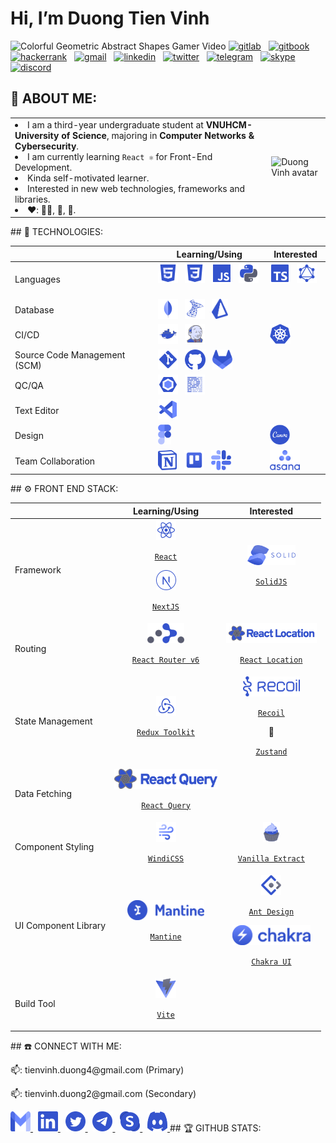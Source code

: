 # Hi, I’m Duong Tien Vinh

![Colorful Geometric Abstract Shapes Gamer Video](https://user-images.githubusercontent.com/64480713/170178949-3b2f98e8-c299-4f94-b311-4f30318d9e6e.gif)
[![gitlab](https://img.shields.io/badge/GitLab-330F63?style=flat-square&logo=gitlab&logoColor=white)](https://gitlab.com/DuckyMomo20012)
&nbsp;
[![gitbook](https://img.shields.io/badge/GitBook-7B36ED?style=flat-square&logo=gitbook&logoColor=white)](https://duckymomo20012.gitbook.io/crypto-learning/)
&nbsp;
[![hackerrank](https://img.shields.io/badge/-Hackerrank-2EC866?style=flat-square&logo=HackerRank&logoColor=white)](https://www.hackerrank.com/tienvinh_duong4)
&nbsp;
[![gmail](https://img.shields.io/badge/Gmail-D14836?style=flat-square&logo=gmail&logoColor=white)](mailto:tienvinh.duong4@gmail.com)
&nbsp;
[![linkedin](https://img.shields.io/badge/LinkedIn-0077B5?style=flat-square&logo=linkedin&logoColor=white)](https://www.linkedin.com/in/duong-tien-vinh)
&nbsp;
[![twitter](https://img.shields.io/badge/Twitter-1DA1F2?style=flat-square&logo=twitter&logoColor=white)](https://twitter.com/duckymomo20012)
&nbsp;
[![telegram](https://img.shields.io/badge/Telegram-2CA5E0?style=flat-square&logo=telegram&logoColor=white)](https://t.me/duckymomo20012)
&nbsp;
[![skype](https://img.shields.io/badge/Skype-00AFF0?style=flat-square&logo=skype&logoColor=white)](https://join.skype.com/invite/xabx5AI61PJc)
&nbsp;
[![discord](https://img.shields.io/badge/Discord-5865F2?style=flat-square&logo=discord&logoColor=white)](https://discordapp.com/users/509778560224067605/)

## 🦄 ABOUT ME:

<table>
    <tr>
        <td>
            <li>
                I am a third-year undergraduate student at <b>VNUHCM-University of Science</b>, majoring in <b>Computer Networks & Cybersecurity</b>.
            </li>
            <li>
                I am currently learning <code>React ⚛️</code> for Front-End Development.
            </li>
            <li>
                Kinda self-motivated learner.
            </li>
            <li>
                Interested in new web technologies, frameworks and libraries.
            </li>
            <li>
                ❤️: 🧑‍💻, 🎵, 🏸.
            </li>
        </td>
        <td>
            <img src="https://raw.githubusercontent.com/DuckyMomo20012/DuckyMomo20012/main/assets/light/avatar.jpg" width="300px" alt="Duong Vinh avatar" title="Hi, nice to meet you! 🤖"/>
        </td>
    </tr>
</table>
## 🤖 TECHNOLOGIES:
<table>
    <thead>
        <tr>
            <th></th>
            <th>Learning/Using</th>
            <th>Interested</th>
        </tr>
    </thead>
    <tbody>
        <tr>
            <td>Languages</td>
            <td>
                <picture>
                    <source media="(prefers-color-scheme: dark)" srcset="https://raw.githubusercontent.com/DuckyMomo20012/DuckyMomo20012/main/assets/dark/file_type_html.svg">
                    <img src="https://raw.githubusercontent.com/DuckyMomo20012/DuckyMomo20012/main/assets/light/file_type_html.svg" height="32px" alt="html" title="HTML"/>
                </picture>
                &nbsp;
                <picture>
                    <source media="(prefers-color-scheme: dark)" srcset="https://raw.githubusercontent.com/DuckyMomo20012/DuckyMomo20012/main/assets/dark/file_type_css.svg">
                    <img src="https://raw.githubusercontent.com/DuckyMomo20012/DuckyMomo20012/main/assets/light/file_type_css.svg" height="32px" alt="css" title="CSS"/>
                </picture>
                &nbsp;
                <picture>
                    <source media="(prefers-color-scheme: dark)" srcset="https://raw.githubusercontent.com/DuckyMomo20012/DuckyMomo20012/main/assets/dark/file_type_js_official.svg">
                    <img src="https://raw.githubusercontent.com/DuckyMomo20012/DuckyMomo20012/main/assets/light/file_type_js_official.svg" height="32px" alt="javascript" title="Javascript"/>
                </picture>
                &nbsp;
                <picture>
                    <source media="(prefers-color-scheme: dark)" srcset="https://raw.githubusercontent.com/DuckyMomo20012/DuckyMomo20012/main/assets/dark/file_type_python.svg">
                    <img src="https://raw.githubusercontent.com/DuckyMomo20012/DuckyMomo20012/main/assets/light/file_type_python.svg" height="32px" alt="python" title="Python"/>
                </picture>
                &nbsp;
            </td>
            <td>
                <picture>
                    <source media="(prefers-color-scheme: dark)" srcset="https://raw.githubusercontent.com/DuckyMomo20012/DuckyMomo20012/main/assets/dark/file_type_typescript_official.svg">
                    <img src="https://raw.githubusercontent.com/DuckyMomo20012/DuckyMomo20012/main/assets/light/file_type_typescript_official.svg" height="32px" alt="typescript" title="Typescript"/>
                </picture>
                &nbsp;
                <picture>
                    <source media="(prefers-color-scheme: dark)" srcset="https://raw.githubusercontent.com/DuckyMomo20012/DuckyMomo20012/main/assets/dark/file_type_graphql.svg">
                    <img src="https://raw.githubusercontent.com/DuckyMomo20012/DuckyMomo20012/main/assets/light/file_type_graphql.svg" height="32px" alt="graphql" title="GraphQL"/>
                </picture>
                &nbsp;
            </td>
        </tr>
        <tr>
            <td>Database</td>
            <td>
                <picture>
                    <source media="(prefers-color-scheme: dark)" srcset="https://raw.githubusercontent.com/DuckyMomo20012/DuckyMomo20012/main/assets/dark/file_type_mongo.svg">
                    <img src="https://raw.githubusercontent.com/DuckyMomo20012/DuckyMomo20012/main/assets/light/file_type_mongo.svg" height="32px" alt="mongodb" title="MongoDB"/>
                </picture>
                &nbsp;
                <picture>
                    <source media="(prefers-color-scheme: dark)" srcset="https://raw.githubusercontent.com/DuckyMomo20012/DuckyMomo20012/main/assets/dark/sql_server_logo.svg">
                    <img src="https://raw.githubusercontent.com/DuckyMomo20012/DuckyMomo20012/main/assets/light/sql_server_logo.svg" height="32px" alt="sql_server" title="SQL Server"/>
                </picture>
                &nbsp;
                <picture>
                    <source media="(prefers-color-scheme: dark)" srcset="https://raw.githubusercontent.com/DuckyMomo20012/DuckyMomo20012/main/assets/dark/prisma_logo.svg">
                    <img src="https://raw.githubusercontent.com/DuckyMomo20012/DuckyMomo20012/main/assets/light/prisma_logo.svg" height="32px" alt="prisma" title="Prisma"/>
                </picture>
                &nbsp;
            </td>
            <td>
            </td>
        </tr>
        <tr>
            <td>CI/CD</td>
            <td>
                <picture>
                    <source media="(prefers-color-scheme: dark)" srcset="https://raw.githubusercontent.com/DuckyMomo20012/DuckyMomo20012/main/assets/dark/file_type_docker.svg">
                    <img src="https://raw.githubusercontent.com/DuckyMomo20012/DuckyMomo20012/main/assets/light/file_type_docker.svg" height="32px" alt="dockerfile" title="Docker"/>
                </picture>
                &nbsp;
                <picture>
                    <source media="(prefers-color-scheme: dark)" srcset="https://raw.githubusercontent.com/DuckyMomo20012/DuckyMomo20012/main/assets/dark/file_type_jenkins.svg">
                    <img src="https://raw.githubusercontent.com/DuckyMomo20012/DuckyMomo20012/main/assets/light/file_type_jenkins.svg" height="32px" alt="jenkinsfile" title="Jenkins"/>
                </picture>
                &nbsp;
            </td>
            <td>
                <picture>
                    <source media="(prefers-color-scheme: dark)" srcset="https://raw.githubusercontent.com/DuckyMomo20012/DuckyMomo20012/main/assets/dark/kubernetes_logo.svg">
                    <img src="https://raw.githubusercontent.com/DuckyMomo20012/DuckyMomo20012/main/assets/light/kubernetes_logo.svg" height="32px" alt="kubernetes" title="Kubernetes"/>
                </picture>
                &nbsp;
            </td>
        </tr>
        <tr>
            <td>Source Code Management (SCM)</td>
            <td>
                <picture>
                    <source media="(prefers-color-scheme: dark)" srcset="https://raw.githubusercontent.com/DuckyMomo20012/DuckyMomo20012/main/assets/dark/file_type_git.svg">
                    <img src="https://raw.githubusercontent.com/DuckyMomo20012/DuckyMomo20012/main/assets/light/file_type_git.svg" height="32px" alt="git" title="Git"/>
                </picture>
                &nbsp;
                <picture>
                    <source media="(prefers-color-scheme: dark)" srcset="https://raw.githubusercontent.com/DuckyMomo20012/DuckyMomo20012/main/assets/dark/github_logo.svg">
                    <img src="https://raw.githubusercontent.com/DuckyMomo20012/DuckyMomo20012/main/assets/light/github_logo.svg" height="32px" alt="github" title="Github"/>
                </picture>
                &nbsp;
                <picture>
                    <source media="(prefers-color-scheme: dark)" srcset="https://raw.githubusercontent.com/DuckyMomo20012/DuckyMomo20012/main/assets/dark/gitlab_logo.svg">
                    <img src="https://raw.githubusercontent.com/DuckyMomo20012/DuckyMomo20012/main/assets/light/gitlab_logo.svg" height="32px" alt="gitlab" title="Gitlab"/>
                </picture>
                &nbsp;
            </td>
            <td>
            </td>
        </tr>
        <tr>
            <td>QC/QA</td>
            <td>
                <picture>
                    <source media="(prefers-color-scheme: dark)" srcset="https://raw.githubusercontent.com/DuckyMomo20012/DuckyMomo20012/main/assets/dark/file_type_eslint.svg">
                    <img src="https://raw.githubusercontent.com/DuckyMomo20012/DuckyMomo20012/main/assets/light/file_type_eslint.svg" height="32px" alt="eslint" title="ESLint"/>
                </picture>
                &nbsp;
                <picture>
                    <source media="(prefers-color-scheme: dark)" srcset="https://raw.githubusercontent.com/DuckyMomo20012/DuckyMomo20012/main/assets/dark/file_type_prettier.svg">
                    <img src="https://raw.githubusercontent.com/DuckyMomo20012/DuckyMomo20012/main/assets/light/file_type_prettier.svg" height="32px" alt="prettier" title="Prettier"/>
                </picture>
                &nbsp;
            </td>
            <td>
            </td>
        </tr>
        <tr>
            <td>Text Editor</td>
            <td>
                <picture>
                    <source media="(prefers-color-scheme: dark)" srcset="https://raw.githubusercontent.com/DuckyMomo20012/DuckyMomo20012/main/assets/dark/file_type_vscode.svg">
                    <img src="https://raw.githubusercontent.com/DuckyMomo20012/DuckyMomo20012/main/assets/light/file_type_vscode.svg" height="32px" alt="vscode" title="VSCode"/>
                </picture>
                &nbsp;
            </td>
            <td>
            </td>
        </tr>
        <tr>
            <td>Design</td>
            <td>
                <picture>
                    <source media="(prefers-color-scheme: dark)" srcset="https://raw.githubusercontent.com/DuckyMomo20012/DuckyMomo20012/main/assets/dark/figma_logo.svg">
                    <img src="https://raw.githubusercontent.com/DuckyMomo20012/DuckyMomo20012/main/assets/light/figma_logo.svg" height="32px" alt="figma" title="Figma"/>
                </picture>
                &nbsp;
            </td>
            <td>
                <picture>
                    <source media="(prefers-color-scheme: dark)" srcset="https://raw.githubusercontent.com/DuckyMomo20012/DuckyMomo20012/main/assets/dark/canva_logo.svg">
                    <img src="https://raw.githubusercontent.com/DuckyMomo20012/DuckyMomo20012/main/assets/light/canva_logo.svg" height="32px" alt="canva" title="Canva"/>
                </picture>
                &nbsp;
            </td>
        </tr>
        <tr>
            <td>Team Collaboration</td>
            <td>
                <picture>
                    <source media="(prefers-color-scheme: dark)" srcset="https://raw.githubusercontent.com/DuckyMomo20012/DuckyMomo20012/main/assets/dark/notion_logo.svg">
                    <img src="https://raw.githubusercontent.com/DuckyMomo20012/DuckyMomo20012/main/assets/light/notion_logo.svg" height="32px" alt="notion" title="Notion"/>
                </picture>
                &nbsp;
                <picture>
                    <source media="(prefers-color-scheme: dark)" srcset="https://raw.githubusercontent.com/DuckyMomo20012/DuckyMomo20012/main/assets/dark/trello_logo.svg">
                    <img src="https://raw.githubusercontent.com/DuckyMomo20012/DuckyMomo20012/main/assets/light/trello_logo.svg" height="32px" alt="trello" title="Trello"/>
                </picture>
                &nbsp;
                <picture>
                    <source media="(prefers-color-scheme: dark)" srcset="https://raw.githubusercontent.com/DuckyMomo20012/DuckyMomo20012/main/assets/dark/slack_logo.svg">
                    <img src="https://raw.githubusercontent.com/DuckyMomo20012/DuckyMomo20012/main/assets/light/slack_logo.svg" height="32px" alt="slack" title="Slack"/>
                </picture>
                &nbsp;
            </td>
            <td>
                <picture>
                    <source media="(prefers-color-scheme: dark)" srcset="https://raw.githubusercontent.com/DuckyMomo20012/DuckyMomo20012/main/assets/dark/asana_logo.svg">
                    <img src="https://raw.githubusercontent.com/DuckyMomo20012/DuckyMomo20012/main/assets/light/asana_logo.svg" height="32px" alt="asana" title="Asana"/>
                </picture>
                &nbsp;
            </td>
        </tr>
    </tbody>
</table>
## ⚙️ FRONT END STACK:
<table>
    <thead>
        <tr>
            <th></th>
            <th>Learning/Using</th>
            <th>Interested</th>
        </tr>
    </thead>
    <tbody>
        <tr>
            <td>Framework</td>
            <td align="center">
                <picture>
                    <source media="(prefers-color-scheme: dark)" srcset="https://raw.githubusercontent.com/DuckyMomo20012/DuckyMomo20012/main/assets/dark/file_type_reactjs.svg">
                    <img src="https://raw.githubusercontent.com/DuckyMomo20012/DuckyMomo20012/main/assets/light/file_type_reactjs.svg" height="32px" alt="reactjs" title="React JS"/>
                </picture>
                <p align="center"><code><a href="https://reactjs.org/">React</a></code></p>
                <picture>
                    <source media="(prefers-color-scheme: dark)" srcset="https://raw.githubusercontent.com/DuckyMomo20012/DuckyMomo20012/main/assets/dark/nextjs_logo.svg">
                    <img src="https://raw.githubusercontent.com/DuckyMomo20012/DuckyMomo20012/main/assets/light/nextjs_logo.svg" height="32px" alt="nextjs" title="Next JS"/>
                </picture>
                <p align="center"><code><a href="https://nextjs.org/">NextJS</a></code></p>
            </td>
            <td align="center">
                <picture>
                    <source media="(prefers-color-scheme: dark)" srcset="https://raw.githubusercontent.com/DuckyMomo20012/DuckyMomo20012/main/assets/dark/solidjs_logo.svg">
                    <img src="https://raw.githubusercontent.com/DuckyMomo20012/DuckyMomo20012/main/assets/light/solidjs_logo.svg" height="32px" alt="solidjs" title="Solid JS"/>
                </picture>
                <p align="center"><code><a href="https://www.solidjs.com/">SolidJS</a></code></p>
            </td>
        </tr>
        <tr>
            <td>Routing</td>
            <td align="center">
                <picture>
                    <source media="(prefers-color-scheme: dark)" srcset="https://raw.githubusercontent.com/DuckyMomo20012/DuckyMomo20012/main/assets/dark/react_router_logo.svg">
                    <img src="https://raw.githubusercontent.com/DuckyMomo20012/DuckyMomo20012/main/assets/light/react_router_logo.svg" height="32px" alt="react_router" title="React Router v6"/>
                </picture>
                <p align="center"><code><a href="https://reactrouter.com/docs/en/v6">React Router v6</a></code></p>
            </td>
            <td align="center">
                <picture>
                    <source media="(prefers-color-scheme: dark)" srcset="https://raw.githubusercontent.com/DuckyMomo20012/DuckyMomo20012/main/assets/dark/react_location_logo.svg">
                    <img src="https://raw.githubusercontent.com/DuckyMomo20012/DuckyMomo20012/main/assets/light/react_location_logo.svg" height="32px" alt="react_location" title="React Location"/>
                </picture>
                <p align="center"><code><a href="https://react-location.tanstack.com/">React Location</a></code></p>
            </td>
        </tr>
        <tr>
            <td>State Management</td>
            <td align="center">
                <picture>
                    <source media="(prefers-color-scheme: dark)" srcset="https://raw.githubusercontent.com/DuckyMomo20012/DuckyMomo20012/main/assets/dark/redux_logo.svg">
                    <img src="https://raw.githubusercontent.com/DuckyMomo20012/DuckyMomo20012/main/assets/light/redux_logo.svg" height="32px" alt="redux" title="Redux Toolkit"/>
                </picture>
                <p align="center"><code><a href="https://redux-toolkit.js.org/">Redux Toolkit</a></code></p>
            </td>
            <td align="center">
                <picture>
                    <source media="(prefers-color-scheme: dark)" srcset="https://raw.githubusercontent.com/DuckyMomo20012/DuckyMomo20012/main/assets/dark/recoil_logo.svg">
                    <img src="https://raw.githubusercontent.com/DuckyMomo20012/DuckyMomo20012/main/assets/light/recoil_logo.svg" height="32px" alt="recoil" title="Recoil"/>
                </picture>
                <p align="center"><code><a href="https://recoiljs.org/">Recoil</a></code></p>
                <p>🐻</p>
                <p align="center"><code><a href="https://github.com/pmndrs/zustand">Zustand</a></code></p>
            </td>
        </tr>
        <tr>
            <td>Data Fetching</td>
            <td align="center">
                <picture>
                    <source media="(prefers-color-scheme: dark)" srcset="https://raw.githubusercontent.com/DuckyMomo20012/DuckyMomo20012/main/assets/dark/react_query_logo.svg">
                    <img src="https://raw.githubusercontent.com/DuckyMomo20012/DuckyMomo20012/main/assets/light/react_query_logo.svg" height="32px" alt="react_query" title="React Query"/>
                </picture>
                <p align="center"><code><a href="https://react-query.tanstack.com/">React Query</a></code></p>
            </td>
            <td align="center">
            </td>
        </tr>
        <tr>
            <td>Component Styling</td>
            <td align="center">
                <picture>
                    <source media="(prefers-color-scheme: dark)" srcset="https://raw.githubusercontent.com/DuckyMomo20012/DuckyMomo20012/main/assets/dark/windi_css_logo.svg">
                    <img src="https://raw.githubusercontent.com/DuckyMomo20012/DuckyMomo20012/main/assets/light/windi_css_logo.svg" height="32px" alt="windicss" title="WindiCSS"/>
                </picture>
                <p align="center"><code><a href="https://windicss.org/">WindiCSS</a></code></p>
            </td>
            <td align="center">
                <picture>
                    <source media="(prefers-color-scheme: dark)" srcset="https://raw.githubusercontent.com/DuckyMomo20012/DuckyMomo20012/main/assets/dark/vanilla_extract_logo.svg">
                    <img src="https://raw.githubusercontent.com/DuckyMomo20012/DuckyMomo20012/main/assets/light/vanilla_extract_logo.svg" height="32px" alt="vanilla_extract" title="Vanilla Extract"/>
                </picture>
                <p align="center"><code><a href="https://vanilla-extract.style/">Vanilla Extract</a></code></p>
            </td>
        </tr>
        <tr>
            <td>UI Component Library</td>
            <td align="center">
                <picture>
                    <source media="(prefers-color-scheme: dark)" srcset="https://raw.githubusercontent.com/DuckyMomo20012/DuckyMomo20012/main/assets/dark/mantine_logo.svg">
                    <img src="https://raw.githubusercontent.com/DuckyMomo20012/DuckyMomo20012/main/assets/light/mantine_logo.svg" height="32px" alt="mantine" title="Mantine"/>
                </picture>
                <p align="center"><code><a href="https://mantine.dev/">Mantine</a></code></p>
            </td>
            <td align="center">
                <picture>
                    <source media="(prefers-color-scheme: dark)" srcset="https://raw.githubusercontent.com/DuckyMomo20012/DuckyMomo20012/main/assets/dark/ant_design_logo.svg">
                    <img src="https://raw.githubusercontent.com/DuckyMomo20012/DuckyMomo20012/main/assets/light/ant_design_logo.svg" height="32px" alt="ant_design" title="Ant Design"/>
                </picture>
                <p align="center"><code><a href="https://ant.design/">Ant Design</a></code></p>
                <picture>
                    <source media="(prefers-color-scheme: dark)" srcset="https://raw.githubusercontent.com/DuckyMomo20012/DuckyMomo20012/main/assets/dark/chakra_logo.svg">
                    <img src="https://raw.githubusercontent.com/DuckyMomo20012/DuckyMomo20012/main/assets/light/chakra_logo.svg" height="32px" alt="chakra" title="Chakra UI"/>
                </picture>
                <p align="center"><code><a href="https://chakra-ui.com/">Chakra UI</a></code></p>
            </td>
        </tr>
        <tr>
            <td>Build Tool</td>
            <td align="center">
                <picture>
                    <source media="(prefers-color-scheme: dark)" srcset="https://raw.githubusercontent.com/DuckyMomo20012/DuckyMomo20012/main/assets/dark/vite_logo.svg">
                    <img src="https://raw.githubusercontent.com/DuckyMomo20012/DuckyMomo20012/main/assets/light/vite_logo.svg" height="32px" alt="vite" title="Vite"/>
                </picture>
                <p align="center"><code><a href="https://vitejs.dev/">Vite</a></code></p>
            </td>
            <td align="center">
            </td>
        </tr>
    </tbody>
</table>
## ☎️ CONNECT WITH ME:
<p>📫: tienvinh.duong4@gmail.com (Primary)</p>
<p>📫: tienvinh.duong2@gmail.com (Secondary)</p>
<a href="mailto:tienvinh.duong4@gmail.com">
    <picture>
        <source media="(prefers-color-scheme: dark)" srcset="https://raw.githubusercontent.com/DuckyMomo20012/DuckyMomo20012/main/assets/dark/gmail_logo.svg">
        <img src="https://raw.githubusercontent.com/DuckyMomo20012/DuckyMomo20012/main/assets/light/gmail_logo.svg" height="32px" width="32px" alt="gmail" title="Mail me"/>
</a>
</picture>
&nbsp;
<a href="https://www.linkedin.com/in/duong-tien-vinh">
    <picture>
        <source media="(prefers-color-scheme: dark)" srcset="https://raw.githubusercontent.com/DuckyMomo20012/DuckyMomo20012/main/assets/dark/linkedin_logo.svg">
        <img src="https://raw.githubusercontent.com/DuckyMomo20012/DuckyMomo20012/main/assets/light/linkedin_logo.svg" height="32px" width="32px" alt="linkedin" title="My LinkedIn profile"/>
</a>
</picture>
&nbsp;
<a href="https://twitter.com/duckymomo20012">
    <picture>
        <source media="(prefers-color-scheme: dark)" srcset="https://raw.githubusercontent.com/DuckyMomo20012/DuckyMomo20012/main/assets/dark/twitter_logo.svg">
        <img src="https://raw.githubusercontent.com/DuckyMomo20012/DuckyMomo20012/main/assets/light/twitter_logo.svg" height="32px" width="32px" alt="twitter" title="My Twitter account"/>
</a>
</picture>
&nbsp;
<a href="https://t.me/duckymomo20012">
    <picture>
        <source media="(prefers-color-scheme: dark)" srcset="https://raw.githubusercontent.com/DuckyMomo20012/DuckyMomo20012/main/assets/dark/telegram_logo.svg">
        <img src="https://raw.githubusercontent.com/DuckyMomo20012/DuckyMomo20012/main/assets/light/telegram_logo.svg" height="32px" width="32px" alt="telegram" title="My Telegram account"/>
</a>
</picture>
&nbsp;
<a href="https://join.skype.com/invite/xabx5AI61PJc">
    <picture>
        <source media="(prefers-color-scheme: dark)" srcset="https://raw.githubusercontent.com/DuckyMomo20012/DuckyMomo20012/main/assets/dark/skype_logo.svg">
        <img src="https://raw.githubusercontent.com/DuckyMomo20012/DuckyMomo20012/main/assets/light/skype_logo.svg" height="32px" width="32px" alt="skype" title="My Skype account"/>
</a>
</picture>
&nbsp;
<a href="https://discordapp.com/users/509778560224067605/">
    <picture>
        <source media="(prefers-color-scheme: dark)" srcset="https://raw.githubusercontent.com/DuckyMomo20012/DuckyMomo20012/main/assets/dark/discord_logo.svg">
        <img src="https://raw.githubusercontent.com/DuckyMomo20012/DuckyMomo20012/main/assets/light/discord_logo.svg" height="32px" width="32px" alt="discord" title="My Dicord account"/>
</a>
</picture>
## 🏆 GITHUB STATS:
<!-- Dark Mode:
    - title_color= #B7C4FF
    - text_color= #E4E1E6
    - icon_color= #E5BAD9
    - bg_color= #45464F

    Top Languages config:
    - layout=compact
    - langs_count=10 -->

<p align="center">
    <picture>
        <source media="(prefers-color-scheme: dark)" srcset="https://github-readme-stats.vercel.app/api?username=DuckyMomo20012&show_icons=true&title_color=B7C4FF&text_color=E4E1E6&icon_color=E5BAD9&bg_color=45464F" alt="Duong Vinh's github stats" title="My statistics">
        <img align="top" width="50%" src="https://github-readme-stats.vercel.app/api?username=DuckyMomo20012&show_icons=true&title_color=B7C4FF&text_color=E4E1E6&icon_color=E5BAD9&bg_color=45464F" alt="Duong Vinh's github stats" title="My statistics"/>
    </picture>
    &nbsp;
    <picture>
        <source media="(prefers-color-scheme: dark)" srcset="https://github-readme-stats.vercel.app/api/top-langs/?username=DuckyMomo20012&layout=compact&langs_count=10&&title_color=B7C4FF&text_color=E4E1E6&icon_color=E5BAD9&bg_color=45464F" alt="Duong Vinh's github most used languages" title="My most used languages">
        <img align="top" width="40%" src="https://github-readme-stats.vercel.app/api/top-langs/?username=DuckyMomo20012&layout=compact&langs_count=10&&title_color=B7C4FF&text_color=E4E1E6&icon_color=E5BAD9&bg_color=45464F" alt="Duong Vinh's github most used languages" title="My most used languages"/>
    </picture>
</p>
